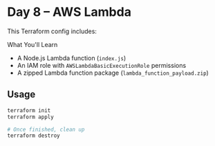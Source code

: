 # Day 8 – AWS Lambda

This Terraform config includes:

What You'll Learn

- A Node.js Lambda function (`index.js`)
- An IAM role with `AWSLambdaBasicExecutionRole` permissions
- A zipped Lambda function package (`lambda_function_payload.zip`)

## Usage

```bash
terraform init
terraform apply

# Once finished, clean up
terraform destroy
```
